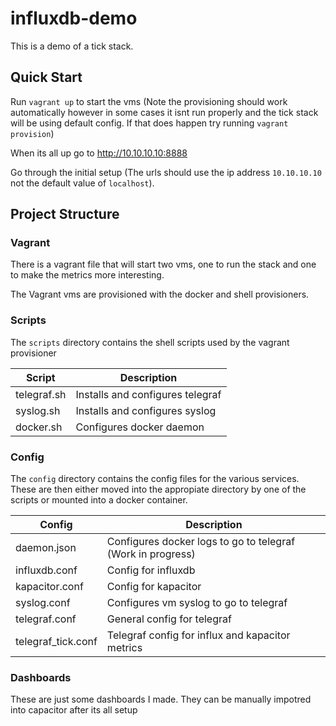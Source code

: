 # influxdb-demo

This is a demo of a tick stack.

## Quick Start

Run `vagrant up` to start the vms (Note the provisioning should work automatically however in some cases it isnt run properly and the tick stack will be using default config. If that does happen try running `vagrant provision`)

When its all up go to http://10.10.10.10:8888

Go through the initial setup (The urls should use the ip address `10.10.10.10` not the default value of `localhost`).

## Project Structure

### Vagrant

There is a vagrant file that will start two vms, one to run the stack and one to make the metrics more interesting.

The Vagrant vms are provisioned with the docker and shell provisioners.

### Scripts

The `scripts` directory contains the shell scripts used by the vagrant provisioner

| Script        | Description                      |
| ------------- | -------------------------------- |
| telegraf.sh   | Installs and configures telegraf |
| syslog.sh     | Installs and configures syslog   |
| docker.sh     | Configures docker daemon         |

### Config

The `config` directory contains the config files for the various services. These are then either moved into the appropiate directory by one of the scripts or mounted into a docker container.


| Config             | Description                                                 |
| ------------------ | ----------------------------------------------------------- |
| daemon.json        | Configures docker logs to go to telegraf (Work in progress) |
| influxdb.conf      | Config for influxdb                                         |
| kapacitor.conf     | Config for kapacitor                                        |
| syslog.conf        | Configures vm syslog to go to telegraf                      |
| telegraf.conf      | General config for telegraf                                 |
| telegraf_tick.conf | Telegraf config for influx and kapacitor metrics            |

### Dashboards

These are just some dashboards I made. They can be manually impotred into capacitor after its all setup

